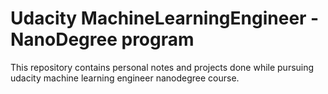 # Udacity MachineLearningEngineer - NanoDegree program
This repository contains personal notes and projects done while pursuing udacity machine learning engineer nanodegree course.
